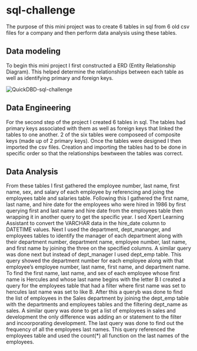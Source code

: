 # sql-challenge
 
The purpose of this mini project was to create 6 tables in sql from 6 old csv files for a company and then perform data analysis using these tables. 

## Data modeling 
To begin this mini project I first constructed a ERD (Entity Relationship Diagram). This helped determine the relationships between each table as well as identifying primary and foreign keys. 

![QuickDBD-sql-challenge](https://github.com/grantgorham26/sql-challenge/assets/154031840/875f3750-4a73-4ea3-bead-1ad04d15b472)


## Data Engineering 
For the second step of the project I created 6 tables in sql. The tables had primary keys associated with them as well as foreign keys that linked the tables to one another. 2 of the six tables were composeed of composite keys (made up of 2 primary keys). Once the tables were designed I then imported the csv files. Creation and importing the tables had to be done in specific order so that the relationships bewtween the tables was correct.

## Data Analysis
From these tables I first gathered the employee number, last name, first name, sex, and salary of each employee by referencing and joing the employees table and salaries table. Following this I gathered the first name, last name, and hire date for the employees who were hired in 1986 by first querying first and last name and hire date from the employees table then wrapping it in another query to get the specific year. I sed Xpert Learning Assistant to convert the VARCHAR data in the hire_date column to DATETIME values. Next I used the department, dept_mananger, and employees tables to identify the manager of each department along with their department number, department name, employee number, last name, and first name by joining the three on the specified columns. A similar query was done next but instead of dept_manager I used dept_emp table. This query showed the department number for each employee along with that employee’s employee number, last name, first name, and department name. To find the first name, last name, and sex of each employee whose first name is Hercules and whose last name begins with the letter B I created a query for the employees table that had a filter where first name was set to hercules last name was set to like B. After this a queryb was done to find the list of employees in the Sales department by joining the dept_emp table with the departments and employees tables and the filtering dept_name as sales. A similar query was done to get a list of employees in sales and development the only difference was adding an or statement to the filter and incoorporating development. The last query was done to find out the frequency of all the employees last names. This query referenced the employees table and used the count(*) all function on the last names of the employees. 
